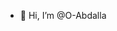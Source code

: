 - 👋 Hi, I’m @O-Abdalla


<!---
O-Abdalla/O-Abdalla is a ✨ special ✨ repository because its `README.md` (this file) appears on your GitHub profile.
You can click the Preview link to take a look at your changes.
--->

